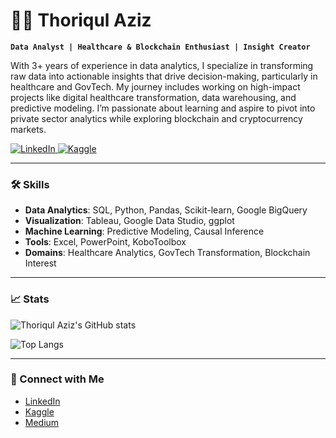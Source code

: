 ﻿# 👨‍💻 Thoriqul Aziz 

**`Data Analyst | Healthcare & Blockchain Enthusiast | Insight Creator`**

With 3+ years of experience in data analytics, I specialize in transforming raw data into actionable insights that drive decision-making, particularly in healthcare and GovTech. My journey includes working on high-impact projects like digital healthcare transformation, data warehousing, and predictive modeling. I’m passionate about learning and aspire to pivot into private sector analytics while exploring blockchain and cryptocurrency markets.

<p align="left">
   <a href="https://www.linkedin.com/in/riqulaziz/">
      <img alt="LinkedIn" title="Connect with me on LinkedIn" src="https://custom-icon-badges.demolab.com/badge/-Connect%20on%20LinkedIn-blue?style=for-the-badge&logo=linkedin&logoColor=white&labelColor=0077B5"/>
   </a>
   <a href="https://kaggle.com/riqulaziz">
      <img alt="Kaggle" title="Explore my Kaggle Profile" src="https://custom-icon-badges.demolab.com/badge/-Kaggle%20Profile-darkblue?style=for-the-badge&logo=kaggle&logoColor=white&labelColor=00599C"/>
   </a>
</p>

---

### 🛠️ Skills

- **Data Analytics**: SQL, Python, Pandas, Scikit-learn, Google BigQuery
- **Visualization**: Tableau, Google Data Studio, ggplot
- **Machine Learning**: Predictive Modeling, Causal Inference
- **Tools**: Excel, PowerPoint, KoboToolbox
- **Domains**: Healthcare Analytics, GovTech Transformation, Blockchain Interest

---

### 📈 Stats

![Thoriqul Aziz's GitHub stats](https://github-readme-stats.vercel.app/api?username=riqulaziz&show_icons=true&theme=radical&hide_border=true)

![Top Langs](https://github-readme-stats.vercel.app/api/top-langs/?username=riqulaziz&layout=compact&theme=radical&hide_border=true)

---

### 🌟 Connect with Me

- [LinkedIn](https://linkedin.com/in/riqulaziz)
- [Kaggle](https://kaggle.com/riqulaziz)
- [Medium](https://medium.com/@riqulaziz)
